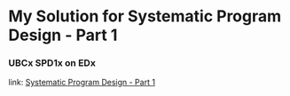 # My Solution for Systematic Program Design - Part 1

### UBCx SPD1x on EDx
link: [Systematic Program Design - Part 1](https://learning.edx.org/course/course-v1:UBCx+SPD1x+2T2015)